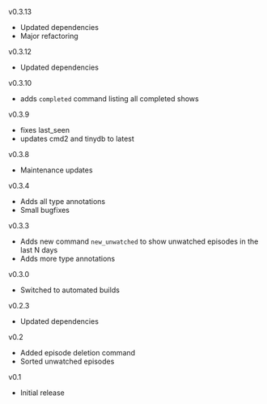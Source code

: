v0.3.13

* Updated dependencies
* Major refactoring

v0.3.12

* Updated dependencies

v0.3.10

* adds `completed` command listing all completed shows

v0.3.9

* fixes last_seen
* updates cmd2 and tinydb to latest

v0.3.8

* Maintenance updates

v0.3.4

* Adds all type annotations
* Small bugfixes

v0.3.3

* Adds new command `new_unwatched` to show unwatched episodes in the last N days
* Adds more type annotations

v0.3.0

* Switched to automated builds

v0.2.3

* Updated dependencies

v0.2

* Added episode deletion command
* Sorted unwatched episodes

v0.1

* Initial release

